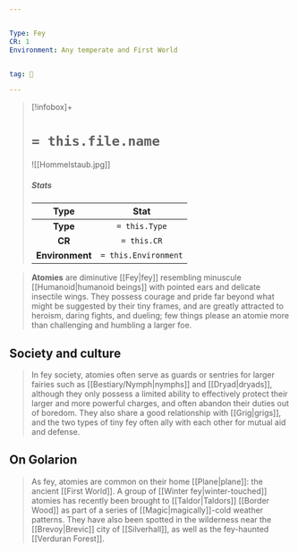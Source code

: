 ```yaml
---


Type: Fey
CR: 1
Environment: Any temperate and First World


tag: 👹

---
```



> [!infobox]+
> #  `= this.file.name`
> ![[Hommelstaub.jpg]]
> ##### Stats
> Type | Stat |
> :---:|:---:|
> **Type** | `= this.Type` |
> **CR** | `= this.CR` |
> **Environment** | `= this.Environment` |



> **Atomies** are diminutive [[Fey|fey]] resembling minuscule [[Humanoid|humanoid beings]] with pointed ears and delicate insectile wings. They possess courage and pride far beyond what might be suggested by their tiny frames, and are greatly attracted to heroism, daring fights, and dueling; few things please an atomie more than challenging and humbling a larger foe.


## Society and culture

> In fey society, atomies often serve as guards or sentries for larger fairies such as [[Bestiary/Nymph|nymphs]] and [[Dryad|dryads]], although they only possess a limited ability to effectively protect their larger and more powerful charges, and often abandon their duties out of boredom. They also share a good relationship with [[Grig|grigs]], and the two types of tiny fey often ally with each other for mutual aid and defense.


## On Golarion

> As fey, atomies are common on their home [[Plane|plane]]: the ancient [[First World]]. A group of [[Winter fey|winter-touched]] atomies has recently been brought to [[Taldor|Taldors]] [[Border Wood]] as part of a series of [[Magic|magically]]-cold weather patterns. They have also been spotted in the wilderness near the [[Brevoy|Brevic]] city of [[Silverhall]], as well as the fey-haunted [[Verduran Forest]].







